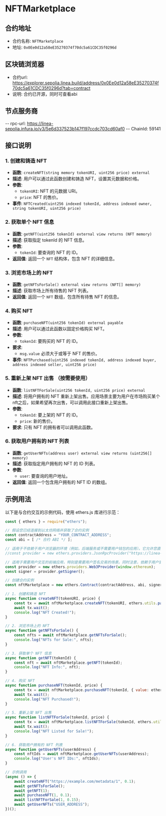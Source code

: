 # NFTMarketplace

## 合约地址

- 合约名称: `NFTMarketplace`
- 地址: `0x0Ee0d12a58eE35270374f70dc5a61CDC35f0296d`

## 区块链浏览器
- 合约url: https://explorer.sepolia.linea.build/address/0x0Ee0d12a58eE35270374f70dc5a61CDC35f0296d?tab=contract
- 说明: 合约已开源，同时可查看abi

## 节点服务商
-- rpc-url: https://linea-sepolia.infura.io/v3/5e6d337523b147f197ccdc703cd60af0
-- ChainId: 59141


## 接口说明

### 1. 创建和铸造 NFT
- **函数**: `createNFT(string memory tokenURI, uint256 price) external`
- **描述**: 用户可以通过此函数创建和铸造 NFT，设置其元数据和价格。
- **参数**:
  - `tokenURI`: NFT 的元数据 URI。
  - `price`: NFT 的售价。
- **事件**: `NFTCreated(uint256 indexed tokenId, address indexed owner, string tokenURI, uint256 price)`

### 2. 获取单个 NFT 信息
- **函数**: `getNFT(uint256 tokenId) external view returns (NFT memory)`
- **描述**: 获取指定 tokenId 的 NFT 信息。
- **参数**:
  - `tokenId`: 要查询的 NFT 的 ID。
- **返回值**: 返回一个 `NFT` 结构体，包含 NFT 的详细信息。

### 3. 浏览市场上的 NFT
- **函数**: `getNFTsForSale() external view returns (NFT[] memory)`
- **描述**: 获取市场上所有待售的 NFT 列表。
- **返回值**: 返回一个 `NFT` 数组，包含所有待售 NFT 的信息。

### 4. 购买 NFT
- **函数**: `purchaseNFT(uint256 tokenId) external payable`
- **描述**: 用户可以通过此函数以固定价格购买 NFT。
- **参数**:
  - `tokenId`: 要购买的 NFT 的 ID。
- **要求**:
  - `msg.value` 必须大于或等于 NFT 的售价。
- **事件**: `NFTPurchased(uint256 indexed tokenId, address indexed buyer, address indexed seller, uint256 price)`

### 5. 重新上架 NFT 出售 （按需要使用）
- **函数**: `listNFTForSale(uint256 tokenId, uint256 price) external`
- **描述**: 将用户拥有的 NFT 重新上架出售。应用场景主要为用户在市场购买某个nft之后，如果希望再次出售，可以调用此接口重新上架出售。
- **参数**:
  - `tokenId`: 要上架的 NFT 的 ID。
  - `price`: 新的售价。
- **要求**: 只有 NFT 的拥有者可以调用此函数。

### 6. 获取用户拥有的 NFT 列表
- **函数**: `getUserNFTs(address user) external view returns (uint256[] memory)`
- **描述**: 获取指定用户拥有的 NFT 的 ID 列表。
- **参数**:
  - `user`: 要查询的用户地址。
- **返回值**: 返回一个包含用户拥有的 NFT ID 的数组。

## 示例用法

以下是与合约交互的示例代码，使用 ethers.js 库进行示范：

```javascript
const { ethers } = require("ethers");

// 假设您已经连接到以太坊网络并获取了合约实例
const contractAddress = "YOUR_CONTRACT_ADDRESS";
const abi = [ /* 合约 ABI */ ];

// 适用于不依赖于用户浏览器的环境（例如，后端服务或不需要用户钱包的应用）。它允许您直接与区块链进行交互，发送交易、查询状态等。注意，由于没有用户的私钥，您无法直接发送需要签名的交易。
//const provider = new ethers.providers.JsonRpcProvider("https://linea-sepolia.infura.io/v3/${INFURA_PROJECT_ID}");

// 适用于需要用户交互的前端应用，特别是需要用户签名交易的场景。同时注意，依赖于用户安装钱包扩展，且用户需要主动连接钱包。
const provider = new ethers.providers.Web3Provider(window.ethereum);
const signer = provider.getSigner();

// 创建合约实例
const nftMarketplace = new ethers.Contract(contractAddress, abi, signer);

// 1. 创建和铸造 NFT
async function createNFT(tokenURI, price) {
    const tx = await nftMarketplace.createNFT(tokenURI, ethers.utils.parseEther(price.toString()));
    await tx.wait();
    console.log("NFT Created!");
}

// 2. 浏览市场上的 NFT
async function getNFTsForSale() {
    const nfts = await nftMarketplace.getNFTsForSale();
    console.log("NFTs for Sale:", nfts);
}

// 3. 获取单个 NFT 信息
async function getNFT(tokenId) {
    const nft = await nftMarketplace.getNFT(tokenId);
    console.log("NFT Info:", nft);
}

// 4. 购买 NFT
async function purchaseNFT(tokenId, price) {
    const tx = await nftMarketplace.purchaseNFT(tokenId, { value: ethers.utils.parseEther(price.toString()) });
    await tx.wait();
    console.log("NFT Purchased!");
}

// 5. 重新上架 NFT 出售
async function listNFTForSale(tokenId, price) {
    const tx = await nftMarketplace.listNFTForSale(tokenId, ethers.utils.parseEther(price.toString()));
    await tx.wait();
    console.log("NFT Listed for Sale!");
}

// 6. 获取用户拥有的 NFT 列表
async function getUserNFTs(userAddress) {
    const nftIds = await nftMarketplace.getUserNFTs(userAddress);
    console.log("User's NFT IDs:", nftIds);
}

// 示例调用
(async () => {
    await createNFT("https://example.com/metadata/1", 0.1);
    await getNFTsForSale();
    await getNFT(1);
    await purchaseNFT(1, 0.1);
    await listNFTForSale(1, 0.15);
    await getUserNFTs("USER_ADDRESS");
})();